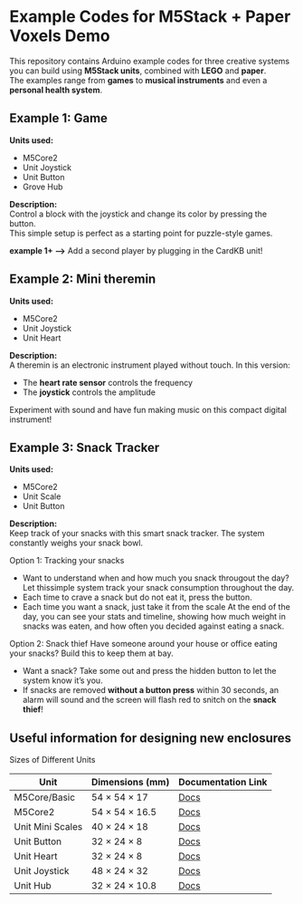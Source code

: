 # Example Codes for M5Stack + Paper Voxels Demo  
This repository contains Arduino example codes for three creative systems you can build using **M5Stack units**, combined with **LEGO** and **paper**.  
The examples range from **games** to **musical instruments** and even a **personal health system**.  

## Example 1: Game 
**Units used:**  
- M5Core2  
- Unit Joystick  
- Unit Button  
- Grove Hub  

**Description:**  
Control a block with the joystick and change its color by pressing the button.  
This simple setup is perfect as a starting point for puzzle-style games.  

**example 1+ -->** Add a second player by plugging in the CardKB unit!  

## Example 2: Mini theremin  
**Units used:**  
- M5Core2  
- Unit Joystick  
- Unit Heart  

**Description:**  
A theremin is an electronic instrument played without touch. In this version:  
- The **heart rate sensor** controls the frequency  
- The **joystick** controls the amplitude  

Experiment with sound and have fun making music on this compact digital instrument!  

## Example 3: Snack Tracker  
**Units used:**  
- M5Core2  
- Unit Scale  
- Unit Button  

**Description:**  
Keep track of your snacks with this smart snack tracker. The system constantly weighs your snack bowl.  

Option 1: Tracking your snacks
- Want to understand when and how much you snack througout the day? Let thissimple system track your snack consumption throughout the day.
- Each time to crave a snack but do not eat it, press the button.
- Each time you want a snack, just take it from the scale
At the end of the day, you can see your stats and timeline, showing how much weight in snacks was eaten, and how often you decided against eating a snack. 

Option 2: Snack thief
Have someone around your house or office eating your snacks? Build this to keep them at bay. 
- Want a snack? Take some out and press the hidden button to let the system know it’s you.  
- If snacks are removed **without a button press** within 30 seconds, an alarm will sound and the screen will flash red to snitch on the **snack thief**!  


## Useful information for designing new enclosures

Sizes of Different Units  

| Unit              | Dimensions (mm)     | Documentation Link |
|-------------------|---------------------|--------------------|
| M5Core/Basic      | 54 × 54 × 17        | [Docs](https://docs.m5stack.com/en/core/basic) |
| M5Core2           | 54 × 54 × 16.5      | [Docs](https://docs.m5stack.com/en/core/core2) |
| Unit Mini Scales  | 40 × 24 × 18        | [Docs](https://docs.m5stack.com/en/unit/Unit-Mini%20Scales) |
| Unit Button       | 32 × 24 × 8         | [Docs](https://docs.m5stack.com/en/unit/button) |
| Unit Heart        | 32 × 24 × 8         | [Docs](https://docs.m5stack.com/en/unit/heart) |
| Unit Joystick     | 48 × 24 × 32        | [Docs](https://docs.m5stack.com/en/unit/joystick_1.1) |
| Unit Hub          | 32 × 24 × 10.8      | [Docs](https://docs.m5stack.com/en/unit/hub) |


